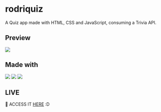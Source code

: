 <h1>rodriquiz</h1>
<p>A Quiz app made with HTML, CSS and JavaScript, consuming a Trivia API.</p>

<h2>Preview</h2>
<img src="https://github.com/arthurrodrigues-dev/rodriquiz/assets/117749096/dc94ff51-9d37-48a1-a93e-f0ce01189203"></img>

<h2>Made with</h2>
<div>
  <img src="https://cdn.jsdelivr.net/gh/devicons/devicon/icons/html5/html5-original-wordmark.svg"/>
  <img src="https://cdn.jsdelivr.net/gh/devicons/devicon/icons/css3/css3-original-wordmark.svg"/>
  <img src="https://cdn.jsdelivr.net/gh/devicons/devicon/icons/javascript/javascript-original.svg"/>
</div>

<h2>LIVE</h2>
<p> 🔗 ACCESS IT <a href="https://rodriquiz.vercel.app">HERE</a> :D</p>

